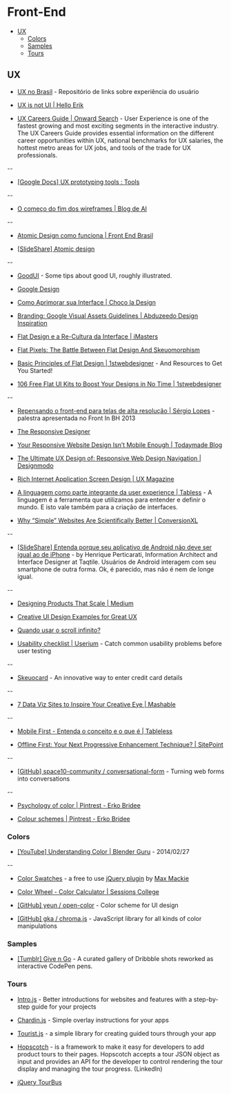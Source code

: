 # Front-End

<!-- toc -->

* [UX](#ux)
  * [Colors](#colors)
  * [Samples](#samples)
  * [Tours](#tours)

<!-- toc stop -->

## UX

* [UX no Brasil](http://www.uxnobrasil.org/) - Repositório de links sobre experiência do usuário

* [UX is not UI | Hello Erik](http://www.helloerik.com/ux-is-not-ui)

* [UX Careers Guide | Onward Search](http://www.onwardsearch.com/career-center/ux-careers-guide/) - User Experience is one of the fastest growing and most exciting segments in the interactive industry. The UX Careers Guide provides essential information on the different career opportunities within UX, national benchmarks for UX salaries, the hottest metro areas for UX jobs, and tools of the trade for UX professionals.

--

* [[Google Docs] UX prototyping tools : Tools](https://docs.google.com/spreadsheets/d/1-1CQ-eT8LsLGR7wH3AWZCK-Z9xN50QNuG_uMJjiZieI/pubhtml)

--

* [O começo do fim dos wireframes | Blog de AI](http://arquiteturadeinformacao.com/user-experience/o-comeco-do-fim-dos-wireframes/)

--

* [Atomic Design como funciona | Front End Brasil](http://www.frontendbrasil.com.br/tutoriais/atomic-design-como-funciona/)

* [[SlideShare] Atomic design](http://www.slideshare.net/bradfrostweb/atomic-design)

--

* [GoodUI](http://www.goodui.org/) - Some tips about good UI, roughly illustrated.

* [Google Design](http://www.google.com/design/)

* [Como Aprimorar sua Interface | Choco la Design](http://chocoladesign.com/aprimorar-interface)

* [Branding: Google Visual Assets Guidelines | Abduzeedo Design Inspiration](http://abduzeedo.com/branding-google-visual-assets-guidelines)

* [Flat Design e a Re-Cultura da Interface | iMasters](http://imasters.com.br/design-ux/teoria-do-design/flat-design-e-a-re-cultura-da-interface/)

* [Flat Pixels: The Battle Between Flat Design And Skeuomorphism](http://sachagreif.com/flat-pixels/)

* [Basic Principles of Flat Design | 1stwebdesigner](http://www.1stwebdesigner.com/design/flat-design-principles/) - And Resources to Get You Started!

* [106 Free Flat UI Kits to Boost Your Designs in No Time | 1stwebdesigner](http://www.1stwebdesigner.com/freebies/free-flat-ui-kits/)

--

* [Repensando o front-end para telas de alta resolução | Sérgio Lopes](http://sergiolopes.org/palestra-retina-web) - palestra apresentada no Front In BH 2013

* [The Responsive Designer](http://simonfosterdesign.com/blog/web-design/the-responsive-designer/)

* [Your Responsive Website Design Isn’t Mobile Enough | Todaymade Blog](https://todaymade.com/blog/responsive-content-management/)

* [The Ultimate UX Design of: Responsive Web Design Navigation | Designmodo](http://designmodo.com/ux-responsive-design-navigation)

* [Rich Internet Application Screen Design | UX Magazine](http://uxmag.com/articles/rich-internet-application-screen-design)

* [A linguagem como parte integrante da user experience | Tabless](http://tableless.com.br/a-linguagem-como-parte-integrante-da-user-experience/) - A linguagem é a ferramenta que utilizamos para entender e definir o mundo. E isto vale também para a criação de interfaces.

* [Why “Simple” Websites Are Scientifically Better | ConversionXL](http://conversionxl.com/why-simple-websites-are-scientifically-better/)

--

* [[SlideShare] Entenda porque seu aplicativo de Android não deve ser igual ao de iPhone](http://www.slideshare.net/hperticarati/contexto-e-familiaridade-porque-apps-de-android-no-devem-ser-iguais-aos-de-iphone) - by Henrique Perticarati, Information Architect and Interface Designer at Taqtile. Usuários de Android interagem com seu smartphone de outra forma. Ok, é parecido, mas não é nem de longe igual.

--

* [Designing Products That Scale | Medium](https://medium.com/p/c8f3001f709b)

* [Creative UI Design Examples for Great UX](http://www.awwwards.com/creative-ui-design-examples-for-great-ux.html)

* [Quando usar o scroll infinito?](http://blog.alexandremagno.net/2013/03/quando-usar-o-scroll-infinito/)

* [Usability checklist | Userium](http://userium.com/) - Catch common usability problems before user testing

--

* [Skeuocard](http://kenkeiter.com/skeuocard/) - An innovative way to enter credit card details

--

* [7 Data Viz Sites to Inspire Your Creative Eye | Mashable](http://mashable.com/2013/10/01/data-viz-sites)

--

* [Mobile First - Entenda o conceito e o que é | Tableless](http://tableless.com.br/mobile-first-a-arte-de-pensar-com-foco/)

* [Offline First: Your Next Progressive Enhancement Technique? | SitePoint](http://www.sitepoint.com/offline-first-next-progressive-enhancement-technique/)

--

* [[GitHub] space10-community / conversational-form](https://github.com/space10-community/conversational-form) - Turning web forms into conversations

--

* [Psychology of color | Pintrest - Erko Bridee](https://pinterest.com/erkobridee/psychology-of-color/)

* [Colour schemes | Pintrest - Erko Bridee](https://br.pinterest.com/erkobridee/colour-schemes/)


### Colors

* [[YouTube] Understanding Color | Blender Guru](https://www.youtube.com/watch?v=Qj1FK8n7WgY) - 2014/02/27

--

* [Color Swatches](http://maxmackie.com/jquery.swatches/) - a free to use [jQuery plugin](http://github.com/maxmackie/jquery.swatches) by [Max Mackie](http://maxmackie.com/)

* [Color Wheel - Color Calculator | Sessions College](http://www.sessions.edu/color-calculator)

* [[GitHub] yeun / open-color](https://github.com/yeun/open-color) - Color scheme for UI design

* [[GitHub] gka / chroma.js](https://github.com/gka/chroma.js) - JavaScript library for all kinds of color manipulations


### Samples

* [[Tumblr] Give n Go](http://give-n-go.tumblr.com/) - A curated gallery of Dribbble shots reworked as interactive CodePen pens.


### Tours

* [Intro.js](http://usablica.github.com/intro.js/) - Better introductions for websites and features with a step-by-step guide for your projects

* [Chardin.js](http://heelhook.github.com/chardin.js/) - Simple overlay instructions for your apps

* [Tourist.js](http://easelinc.github.io/tourist/) - a simple library for creating guided tours through your app

* [Hopscotch](http://linkedin.github.io/hopscotch/) - is a framework to make it easy for developers to add product tours to their pages. Hopscotch accepts a tour JSON object as input and provides an API for the developer to control rendering the tour display and managing the tour progress. (LinkedIn)

* [jQuery TourBus](http://ryanfunduk.com/jquery-tourbus/)
